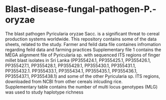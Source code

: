 # Blast-disease-fungal-pathogen-P.-oryzae
The blast pathogen Pyricularia oryzae Sacc. is a significant threat to cereal production systems worldwide. This repository contains some of the data sheets, related to the study.
Farmer and feild data file containes infromation regarding feild data and farming practices
Supplementary file 1 contains the MEGA alignment file of Pyricularia sp. with sequenced ITS regions of finger millet blast isolates in Sri Lanka (PP355424.1, PP355425.1, PP355426.1, PP355427.1, PP355428.1, PP355429.1, PP355430.1, PP355431.1, PP355432.1. PP355433.1, PP355434.1, PP355435.1, PP355436.1, PP355437.1, PP355438.1) and some of the other Pyricularia sp. ITS regions, downloaded from NCBI from other cereals inlcuding rice.  
Supplementary table contains the number of multi locus genotypes (MLG) was used to study haplotype richness
